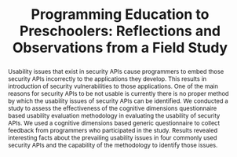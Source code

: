 ---
title: "Programming Education to Preschoolers: Reflections and Observations from a Field
Study"
authors: [Chamila Wijayarathna, Nalin A. G. Arachchilage, Jill Slay]
abstract: "Usability issues that exist in security APIs cause programmers to embed those security APIs incorrectly to the applications they develop. This results in introduction of security vulnerabilities to those applications. One of the main reasons for security APIs to be not usable is currently there is no proper method by which the usability issues of security APIs can be identified. We conducted a study to assess the effectiveness of the cognitive dimensions questionnaire based usability evaluation methodology in evaluating the usability of security APIs. We used a cognitive dimensions based generic questionnaire to collect feedback from programmers who participated in the study. Results revealed interesting facts about the prevailing usability issues in four commonly used security APIs and the capability of the methodology to identify those issues."
publishedAt: "ppig-2017"
year: 2017
url_pdf: "files/2017-PPIG-28th-wijayarathna.pdf"
---